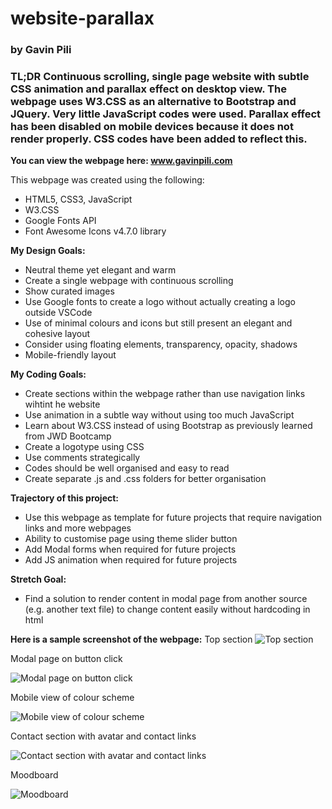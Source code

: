 # website-parallax
### by Gavin Pili

### **TL;DR**  Continuous scrolling, single page website with subtle CSS animation and parallax effect on desktop view.  The webpage uses W3.CSS as an alternative to Bootstrap and JQuery.  Very little JavaScript codes were used.  Parallax effect has been disabled on mobile devices because it does not render properly. CSS codes have been added to reflect this.

**You can view the webpage here: www.gavinpili.com**

This webpage was created using the following:

* HTML5, CSS3, JavaScript
* W3.CSS 
* Google Fonts API
* Font Awesome Icons v4.7.0 library

**My Design Goals:**
* Neutral theme yet elegant and warm
* Create a single webpage with continuous scrolling
* Show curated images
* Use Google fonts to create a logo without actually creating a logo outside VSCode
* Use of minimal colours and icons but still present an elegant and cohesive layout
* Consider using floating elements, transparency, opacity, shadows
* Mobile-friendly layout

**My Coding Goals:**
* Create sections within the webpage rather than use navigation links wihtint he website
* Use animation in a subtle way without using too much JavaScript
* Learn about W3.CSS instead of using Bootstrap as previously learned from JWD Bootcamp
* Create a logotype using CSS
* Use comments strategically
* Codes should be well organised and easy to read
* Create separate .js and .css folders for better organisation

**Trajectory of this project:**
* Use this webpage as template for future projects that require navigation links and more webpages
* Ability to customise page using theme slider button
* Add Modal forms when required for future projects
* Add JS animation when required for future projects

**Stretch Goal:**
* Find a solution to render content in modal page from another source (e.g. another text file) to change content easily without hardcoding in html

**Here is a sample screenshot of the webpage:**
Top section
![Top section](/images/screenshot-web-01.png)


Modal page on button click

![Modal page on button click](/images/screenshot-web-02.png)


Mobile view of colour scheme

![Mobile view of colour scheme](/images/screenshot-mobile-01.png)


Contact section with avatar and contact links

![Contact section with avatar and contact links](/images/screenshot-mobile-02.png)


Moodboard

![Moodboard](/images/moodboard-min-dark.jpg)
